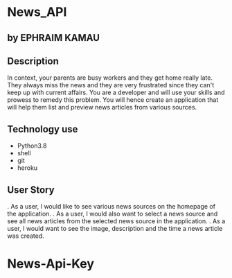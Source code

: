 # News_API

## by EPHRAIM KAMAU

## Description

In context, your parents are busy workers and they get home really late. They always miss the news and they are very frustrated since they can't keep up with current affairs. You are a developer and will use your skills and prowess to remedy this problem. You will hence create an application that will help them list and preview news articles from various sources.

## Technology use

* Python3.8
* shell
* git 
* heroku

## User Story

. As a user, I would like to see various news sources on the homepage of the application.
. As a user, I would also want to select a news source and see all news articles from the selected news source in the application.
. As a user, I would want to see the image, description and the time a news article was created.
# News-Api-Key
